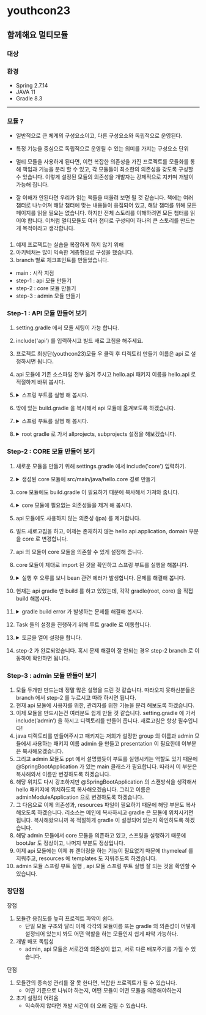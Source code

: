 # youthcon23

## 함께해요 멀티모듈

### 대상

### 환경

- Spring 2.7.14
- JAVA 11
- Gradle 8.3

----
### 모듈 ?
- 일반적으로 큰 체계의 구성요소이고, 다른 구성요소와 독립적으로 운영된다. 
- 특정 기능을 중심으로 독립적으로 운영될 수 있는 의미를 가지는 구성요소 단위

- 멀티 모듈을 사용하게 된다면, 이런 복잡한 의존성을 가진 프로젝트를 모듈화를 통해 책임과 기능을 분리 할 수 있고, 각 모듈들이 최소한의 의존성을 갖도록 구성할 수 있습니다. 이렇게 설정된 모듈의 의존성을 개발자는 강제적으로 지키며 개발이 가능해 집니다.
- 잘 이해가 안된다면 우리가 읽는 책들을 떠올려 보면 될 것 같습니다. 책에는 여러 챕터로 나누어져 해당 챕터에 맞는 내용들이 응집되어 있고, 해당 챕터를 위해 모든 페이지를 읽을 필요는 없습니다. 하지만 전체 스토리를 이해하려면 모든 챕터를 읽어야 합니다. 이처럼 멀티모듈도 여러 챕터로 구성되어 하나의 큰 스토리를 만드는게 목적이라고 생각합니다.

### 

1. 예제 프로젝트는 실습을 복잡하게 하지 않기 위해
2. 아키텍처는 많이 익숙한 계층형으로 구성을 했습니다.
3. branch 별로 체크포인트를 만들었습니다.
- main : 시작 지점
- step-1 : api 모듈 만들기
- step-2 : core 모듈 만들기
- step-3 : admin 모듈 만들기

### Step-1 : API 모듈 만들어 보기
1. setting.gradle 에서 모듈 세팅이 가능 합니다.
2. include('api') 를 입력하시고 빌드 새로 고침을 해주세요.
3. 프로젝트 최상단(youthcon23)모듈 우 클릭 후 디렉토리 만들기 이름은 api 로 설정하시면 됩니다.
4. api 모듈에 기존 소스파일 전부 옮겨 주시고 hello.api 패키지 이름을 hello.api 로 적절하게 바꿔 봅시다.
5. <details><summary> 스프링 부트를 실행 해 봅시다.   </summary>

    빌드가 되지 않습니다. 이유는 gradle.build 를 통해 프로젝트를 빌드하거나 실행하기 때문입니다.   
    새로운 모듈을 만들고 모듈안에 있는 애플리케이션을 어떻게 실행할지 정보가 없기 때문이죠.

</details> 
 
6. 밖에 있는 build.gradle 을 복사해서 api 모듈에 옮겨보도록 하겠습니다.
7. <details><summary> 스프링 부트를 실행 해 봅시다.   </summary>

    현재 밖에 있는 build.gradle 이하 root gradle 과 api 모듈에 있는 build.gradle 는 복사를 했기 때문에 중복입니다.   
    gradle.build 를 통해 프로젝트를 빌드, 실행, 설정 할 수 있기 때문에 적절하게 build.gradle 을 설정하도록 하겠습니다.

</details>

8. <details><summary> root gradle 로 가서 allprojects, subprojects 설정을 해보겠습니다.   </summary>

   루트 모듈을 포함한 모든 모듈을 관리하는 allprojects, 루트 모듈을 제외한 모든 모듈을 관리하는 subproject
    저는 모든 모듈의 그룹과 버전, java 버전, repositoreies 를 공통적으로 사용할 것이기 때문에 allprojects로 옮겼습니다.   
   루트 모듈에서 가져온 플러그인 부분도 하위 모듈에 적용될 수 있도록 적절하게 설정하면 됩니다.
    ```groovy
    plugins {
        id 'java'
        id 'org.springframework.boot' version '2.7.14'
        id 'io.spring.dependency-management' version '1.0.15.RELEASE'
    }
    
    allprojects {
        group = 'hello'
        version = '0.0.1-SNAPSHOT'

        java {
            sourceCompatibility = '11'
        }

        repositories {
            mavenCentral()
        }
    }
        
        subprojects {
        apply { plugin('java') }
        apply { plugin('org.springframework.boot') }
        apply { plugin('io.spring.dependency-management') }
        
        tasks.named('test') {
            useJUnitPlatform()
        }
    }


    ```


</details>

### Step-2 : CORE 모듈 만들어 보기
1. 새로운 모듈을 만들기 위해 settings.gradle 에서 include('core') 입력하기.
2. <details><summary> 생성된 core 모듈에 src/main/java/hello.core 경로 만들기   </summary>

    core 모듈 우클릭 후 new -> Directory 하면 src/main/java 를 빠르게 만들 수 있습니다.      
    루트 gradle 에서 현재 설정된 group 은 hello 이므로 hello 패키지를 만들고, 하위에 core 모듈아래 작업하니 core 라는 하위패키지를 만듭니다.

</details>

3. core 모듈에도 build.gradle 이 필요하기 때문에 복사해서 가져와 줍니다.
4. <details><summary> core 모듈에 필요없는 의존성들을 제거 해 봅시다.   </summary>

    core 모듈 우클릭 후 new -> Directory 하면 src/main/java 를 빠르게 만들 수 있습니다.      
    루트 gradle 에서 현재 설정된 group 은 hello 이므로 hello 패키지를 만들고, 하위에 core 모듈아래 작업하니 core 라는 하위패키지를 만듭니다.   
    web, thymeleaf, h2 database 는 제가 정의한 core 모듈에는 맞지 않는 의존성 이므로 제거합니다.

</details>

5. api 모듈에도 사용하지 않는 의존성 (jpa) 를 제거합니다.
6. 빌드 새로고침을 하고, 이제는 존재하지 않는 hello.api.application, domain 부분을 core 로 변경합니다.
7. api 의 모듈이 core 모듈을 의존할 수 있게 설정해 줍니다. 
8. core 모듈이 제대로 import 된 것을 확인하고 스프링 부트를 실행을 해봅니다.
9. <details><summary> 실행 후 오류를 보니 bean 관련 에러가 발생합니다. 문제를 해결해 봅니다.   </summary>

    @SpringBootApplication 의 동작방식을 이해하셔야 합니다.   
    해당 어노테이션이 위치하는 패키지와 하위 경로의 빈들을 스캔하기 때문에 hello.api 패키지에 존재하는 해당 어노테이션은 hello.core 의 패키지에 등록된 빈은 스캔할 수 없습니다.   
    1. hello.core 패키지도 스캔할 수 있게 scanBasePackage 를 설정.
    2. hello.api 패키지 에 존재하는 어노테이션을 hello 로 이동.   

    저는 두번째 방법을 선택했습니다. 추후 모듈이 늘어나도 직접 스캔 대상을 지정할 필요 없고, OCP의 원칙을 지킨다 생각하기 때문입니다.
    
</details>

10. 현재는 api gradle 만 build 를 하고 있었는데, 각각 gradle(root, core) 을 직접 build 해봅시다.  
11. <details><summary> gradle build error 가 발생하는 문제를 해결해 봅시다.   </summary>

    ./gradlew build 를 입력하시거나 우측에 직접 gradle ui 창을 통해 빌드를 하면 에러가 발생했을겁니다.   
    그 전에 잘 되는 이유는 api 모듈을 빌드한 것였고, bootJar Task 작업이 실패했다고 예외를 확인해주시면 됩니다.   
    BootJar는 Spring Boot 기능이 포함된 실행 가능한 JAR 파일로 패키징 합니다.      
    해당 Task 는 default 로 true 이기때문에 @SpringBootApplication 가 없는 Core 모듈은 bootJar 작업에 사용할 기본 클래스를 결정하지 못했음으로 예외가 발생하게 된 것 입니다.

</details>

12. Task 들의 설정을 진행하기 위해 루트 gradle 로 이동합니다.
13. <details><summary> 토글을 열어 설정을 합니다.   </summary>

    ```groovy
    
    plugins {
        id 'java'
        id 'org.springframework.boot' version '2.7.14' apply(false)
        id 'io.spring.dependency-management' version '1.0.15.RELEASE'
    }
    
    allprojects {
        group = 'hello'
        version = '0.0.1-SNAPSHOT'
        
        java {
            sourceCompatibility = '11'
        }
        
        repositories {
            mavenCentral()
        }
    }
        
    subprojects {
        apply { plugin('java') }
        apply { plugin('org.springframework.boot') }
        apply { plugin('io.spring.dependency-management') }
    
        tasks.named('bootJar') {
            enabled = false
        }
    
        tasks.named('jar') {
            enabled = true
        }
    
        tasks.named('test') {
            useJUnitPlatform()
        }
    }
    ```

    1. Jar 는 Spring Boot 기능 없이 클래스 및 리소스를 표준 JAR 파일로 패키징합니다. 애플리케이션을 실행하기 위한 내장된 톰캣을 포함하지 않습니다.
    2. BootJar 는Spring Boot 기능이 포함된 실행 가능한 JAR 파일로 패키징 합니다. 해당 Task 는 default 로 true 이기때문에 @SpringBootApplication 가 없는 Core 모듈은 bootJar 작업에 사용할 기본 클래스를 결정하지 못했음으로 예외가 발생하게 된 것 입니다.
    3. 상단 plugins 의 apply(false) 가 있는데 위와 같이 사용한 이유는 루트에서는 스프링 부트가 필요하지 않고, 플러그인의 정보들이 루트 프로젝트에서는 로드되지만 실제 플러그인 기능은 루트 프로젝트에 적용하지 않고 나중에 서브 프로젝트에서 명시적으로 적용할 수 있기 때문입니다.

</details>

14. step-2 가 완료되었습니다. 혹시 문제 해결이 잘 안되는 경우 step-2 branch 로 이동하여 확인하면 됩니다.


### Step-3 :  admin 모듈 만들어 보기
1. 모듈 두개만 만드는데 정말 많은 설명을 드린 것 같습니다. 따라오지 못하신분들은 branch 에서 step-2 를 누르시고 따라 하시면 됩니다.
2. 현재 api 모듈에 사용자를 위한, 관리자를 위한 기능을 분리 해보도록 하겠습니다.
3. 이제 모듈을 만드시는건 여러분도 쉽게 만들 것 같습니다. setting.gradle 에 가서 include(’admin’) 을 하시고 디렉토리를 만들어 줍니다. 새로고침은 항상 필수입니다!
4. java 디렉토리를 만들어주시고 패키지는 저희가 설정한 group 의 이름과 admin 모듈에서 사용하는 패키지 이름 admin 을 만들고 presentation 이 필요한데 이부분은 복사해오겠습니다.
5. 그리고 admin 모듈도 ppt 에서 설명했듯이 부트를 실행시키는 역할도 있기 때문에 @SpringBootApplication 가 있는 main 클래스가 필요합니다. 따라서 이 부분은 복사해와서 이름만 변경하도록 하겠습니다.
6. 해당 위치도 다시 강조하지만 @SpringBootApplication 의 스캔방식을 생각해서 hello 패키지에 위치하도록 복사해오겠습니다. 그리고 이름은 adminModuleApplication 으로 변경하도록 하겠습니다.
7. 그 다음으로 이제 의존성과, resources 파일이 필요하기 때문에 해당 부분도 복사해오도록 하겠습니다. 리소스는 메인에 복사하시고 gradle 은 모듈에 위치시키면 됩니다. 복사해왔으니까 꼭 적절하게 gradle 이 설정되어 있는지 확인하도록 하겠습니다.
8. 해당 admin 모듈에서 core 모듈을 의존하고 있고, 스프링을 실행하기 때문에 bootJar 도 정상이고, 나머지 부분도 정상입니다. 
9. 이제 api 모듈에는 이제 뷰 렌더링을 하는 기능이 필요없기 때문에 thymeleaf 를 지워주고, resources 에 templates 도 지워주도록 하겠습니다.
10. admin 모듈 스프링 부트 실행 , api 모듈 스프링 부트 실행 잘 되는 것을 확인할 수 있습니다.

### 장단점
장점
1. 모듈간 응집도를 높혀 프로젝트 파악이 쉽다.
    - 단일 모듈 구조와 달리 이제 각각의 모듈이름 또는 gradle 의 의존성이 어떻게 설정되어 있는지 봐도 어떤 역할을 하는 모듈인지 쉽게 파악 가능하다.
2.  개발 배포 독립성
    - admin, api 모듈은 서로간의 의존성이 없고, 서로 다른 배포주기를 가질 수 있습니다.
      
단점
1. 모듈간의 종속성 관리를 잘 못 한다면, 복잡한 프로젝트가 될 수 있습니다.
   - 어떤 기준으로 나눠야 하는지, 어떤 모듈이 어떤 모듈을 의존해야하는지
3. 초기 설정의 어려움
   - 익숙하지 않다면 개발 시간이 더 오래 걸릴 수 있습니다.
